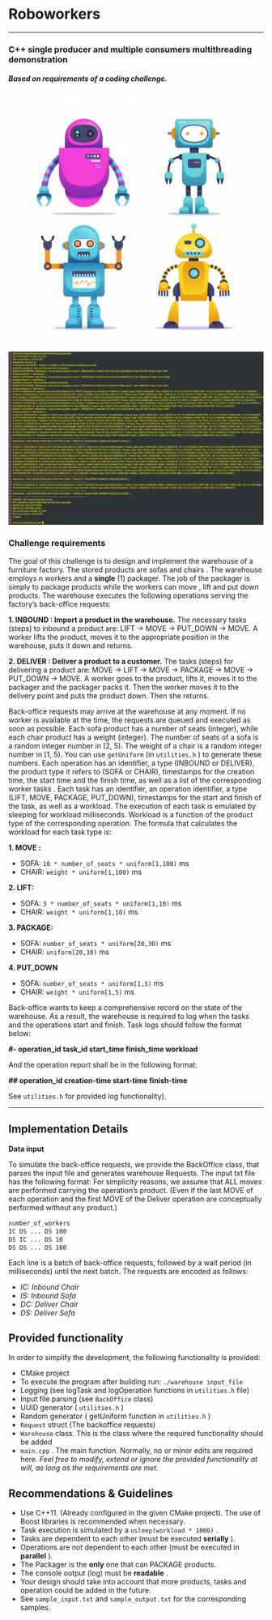 
#    Roboworkers
----
### C++  single producer and multiple consumers multithreading demonstration
##### Based on requirements of a coding challenge.
![roboworkers](https://raw.githubusercontent.com/kabasakalis/roboworkers/master/roboworkers.jpg)
![roboworkers](https://raw.githubusercontent.com/kabasakalis/roboworkers/master/console_showcase.png)

### Challenge requirements
The goal of this challenge is to design and implement the warehouse of a furniture factory. The stored
products are sofas and chairs . The warehouse employs n workers and a **single** (1) packager. The job of
the packager is simply to package products while the workers can move , lift and put down products.
The warehouse executes the following operations serving the factory’s back-office requests:

**1. INBOUND : Import a product in the warehouse.**
The necessary tasks (steps) to inbound a product are: LIFT → MOVE → PUT_DOWN → MOVE.
A worker lifts the product, moves it to the appropriate position in the warehouse, puts it down and returns.

**2. DELIVER : Deliver a product to a customer.**
The tasks (steps) for delivering a product are: MOVE → LIFT → MOVE → PACKAGE → MOVE →
PUT_DOWN → MOVE.
 A worker goes to the product, lifts it, moves it to the packager and the packager
packs it. Then the worker moves it to the delivery point and puts the product down. Then she returns.

Back-office requests may arrive at the warehouse at any moment. If no worker is available at the time, the
requests are queued and executed as soon as possible.
Each sofa product has a number of seats (integer), while each chair product has a weight (integer). The
number of seats of a sofa is a random integer number in [2, 5). The weight of a chair is a random integer
number in [1, 5). You can use ```getUniform``` (in ```utilities.h``` ) to generate these numbers.
 Each operation has an identifier, a type (INBOUND or DELIVER), the product type it refers to (SOFA or
CHAIR), timestamps for the creation time, the start time and the finish time, as well as a list of the
corresponding worker tasks .
Each task has an identifier, an operation identifier, a type (LIFT, MOVE, PACKAGE, PUT_DOWN),
timestamps for the start and finish of the task, as well as a workload. The execution of each task is
emulated by sleeping for workload milliseconds. Workload is a function of the product type of the
corresponding operation. The formula that calculates the workload for each task type is:

**1. MOVE :**
-  SOFA: ``10 * number_of_seats * uniform[1,100)`` ms
-  CHAIR: ```weight * uniform[1,100)``` ms

**2. LIFT:**
- SOFA: ```3 * number_of_seats * uniform[1,10)``` ms
- CHAIR: ```weight * uniform[1,10)``` ms

**3. PACKAGE:**
- SOFA: ```number_of_seats * uniform[20,30)``` ms
- CHAIR: ```uniform[20,30)``` ms

**4. PUT_DOWN**
- SOFA: ```number_of_seats * uniform[1,5)``` ms
- CHAIR: ```weight * uniform[1,5)``` ms


Back-office wants to keep a comprehensive record on the state of the warehouse. As a result, the
warehouse is required to log when the tasks and the operations start and finish.
Task logs should follow the format below:

**#- operation_id task_id start_time finish_time workload**

And the operation report shall be in the following format:

**#\# operation_id creation-time start-time finish-time**



See ```utilities.h``` for provided log functionality).


----
**Implementation Details**
----

**Data input**

To simulate the back-office requests, we provide the BackOffice class, that parses the input file and
generates warehouse Requests. The input txt file has the
following format:
For simplicity reasons, we assume that ALL moves are performed carrying the operation’s product. (Even if the
last MOVE of each operation and the first MOVE of the Deliver operation are conceptually performed without any
product.)
```
number_of_workers
IC DS ... DS 100
DS IC ... DS 10
DS DS ... DS 100
```
Each line is a batch of back-office requests, followed by a wait period (in milliseconds) until the next
batch. The requests are encoded as follows:
- _IC: Inbound Chair_
- _IS: Inbound Sofa_
- _DC: Deliver Chair_
- _DS: Deliver Sofa_

**Provided functionality**
----
In order to simplify the development, the following functionality is provided:
- CMake project
- To execute the program after building run: ```./warehouse input_file```
- Logging (see logTask and logOperation functions in ```utilities.h``` file)
- Input file parsing (see ```BackOffice``` class)
- UUID generator ( ```utilities.h``` )
- Random generator ( getUniform function in ```utilities.h``` )
- ```Request``` struct (The backoffice requests)
- ```Warehouse``` class. This is the class where the required functionality should be added
- ```main.cpp``` . The main function. Normally, no or minor edits are required here.
_Feel free to modify, extend or ignore the provided functionality at will, as long as the requirements are met._

**Recommendations & Guidelines**
----
- Use C++11. (Already configured in the given CMake project).
 The use of Boost libraries is recommended when necessary.
- Task execution is simulated by a ```usleep(workload * 1000)``` .
- Tasks are dependent to each other (must be executed **serially** ).
- Operations are not dependent to each other (must be executed in **parallel** ).
- The Packager is the **only** one that can PACKAGE products.
- The console output (log) must be **readable** .
- Your design should take into account that more products, tasks and operation could be added in the
future.
- See ```sample_input.txt``` and ```sample_output.txt``` for the corresponding samples.

